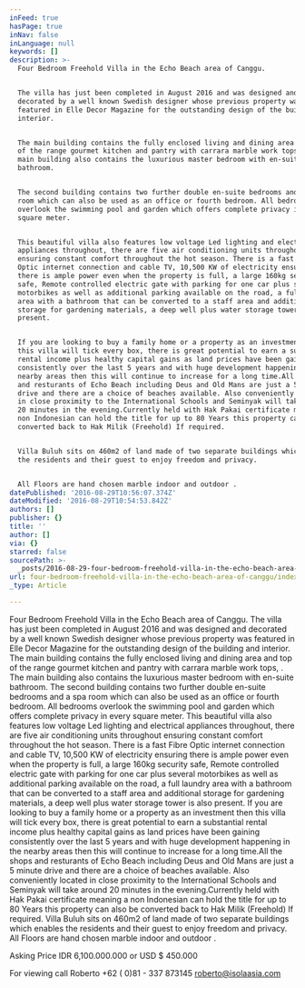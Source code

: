 ```yaml
---
inFeed: true
hasPage: true
inNav: false
inLanguage: null
keywords: []
description: >-
  Four Bedroom Freehold Villa in the Echo Beach area of Canggu.


  The villa has just been completed in August 2016 and was designed and
  decorated by a well known Swedish designer whose previous property was
  featured in Elle Decor Magazine for the outstanding design of the building and
  interior.


  The main building contains the fully enclosed living and dining area and top
  of the range gourmet kitchen and pantry with carrara marble work tops, . The
  main building also contains the luxurious master bedroom with en-suite
  bathroom.


  The second building contains two further double en-suite bedrooms and a spa
  room which can also be used as an office or fourth bedroom. All bedrooms
  overlook the swimming pool and garden which offers complete privacy in every
  square meter.


  This beautiful villa also features low voltage Led lighting and electrical
  appliances throughout, there are five air conditioning units throughout
  ensuring constant comfort throughout the hot season. There is a fast Fibre
  Optic internet connection and cable TV, 10,500 KW of electricity ensuring
  there is ample power even when the property is full, a large 160kg security
  safe, Remote controlled electric gate with parking for one car plus several
  motorbikes as well as additional parking available on the road, a full laundry
  area with a bathroom that can be converted to a staff area and additional
  storage for gardening materials, a deep well plus water storage tower is also
  present.


  If you are looking to buy a family home or a property as an investment then
  this villa will tick every box, there is great potential to earn a substantial
  rental income plus healthy capital gains as land prices have been gaining
  consistently over the last 5 years and with huge development happening in the
  nearby areas then this will continue to increase for a long time.All the shops
  and resturants of Echo Beach including Deus and Old Mans are just a 5 minute
  drive and there are a choice of beaches available. Also conveniently located
  in close proximity to the International Schools and Seminyak will take around
  20 minutes in the evening.Currently held with Hak Pakai certificate meaning a
  non Indonesian can hold the title for up to 80 Years this property can also be
  converted back to Hak Milik (Freehold) If required.


  Villa Buluh sits on 460m2 of land made of two separate buildings which enables
  the residents and their guest to enjoy freedom and privacy.


  All Floors are hand chosen marble indoor and outdoor .
datePublished: '2016-08-29T10:56:07.374Z'
dateModified: '2016-08-29T10:54:53.842Z'
authors: []
publisher: {}
title: ''
author: []
via: {}
starred: false
sourcePath: >-
  _posts/2016-08-29-four-bedroom-freehold-villa-in-the-echo-beach-area-of-canggu.md
url: four-bedroom-freehold-villa-in-the-echo-beach-area-of-canggu/index.html
_type: Article

---
```

Four Bedroom Freehold Villa in the Echo Beach area of Canggu.
The villa has just been completed in August 2016 and was designed and decorated by a well known Swedish designer whose previous property was featured in Elle Decor Magazine for the outstanding design of the building and interior.
The main building contains the fully enclosed living and dining area and top of the range gourmet kitchen and pantry with carrara marble work tops, . The main building also contains the luxurious master bedroom with en-suite bathroom.
The second building contains two further double en-suite bedrooms and a spa room which can also be used as an office or fourth bedroom. All bedrooms overlook the swimming pool and garden which offers complete privacy in every square meter.
This beautiful villa also features low voltage Led lighting and electrical appliances throughout, there are five air conditioning units throughout ensuring constant comfort throughout the hot season. There is a fast Fibre Optic internet connection and cable TV, 10,500 KW of electricity ensuring there is ample power even when the property is full, a large 160kg security safe, Remote controlled electric gate with parking for one car plus several motorbikes as well as additional parking available on the road, a full laundry area with a bathroom that can be converted to a staff area and additional storage for gardening materials, a deep well plus water storage tower is also present.
If you are looking to buy a family home or a property as an investment then this villa will tick every box, there is great potential to earn a substantial rental income plus healthy capital gains as land prices have been gaining consistently over the last 5 years and with huge development happening in the nearby areas then this will continue to increase for a long time.All the shops and resturants of Echo Beach including Deus and Old Mans are just a 5 minute drive and there are a choice of beaches available. Also conveniently located in close proximity to the International Schools and Seminyak will take around 20 minutes in the evening.Currently held with Hak Pakai certificate meaning a non Indonesian can hold the title for up to 80 Years this property can also be converted back to Hak Milik (Freehold) If required.
Villa Buluh sits on 460m2 of land made of two separate buildings which enables the residents and their guest to enjoy freedom and privacy.
All Floors are hand chosen marble indoor and outdoor .

Asking Price IDR 6,100.000.000 or USD $ 450.000

For viewing call Roberto +62 ( 0)81 - 337 873145    roberto@isolaasia.com